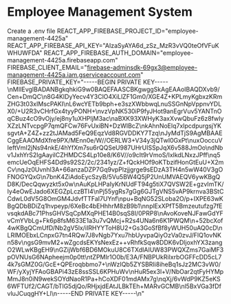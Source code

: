 # Employee Management System


Create a .env file
REACT_APP_FIREBASE_PROJECT_ID="employee-management-4425a"
REACT_APP_FIREBASE_API_KEY="AIzaSyAYA6d_zSz_MzR3vVQ0teOfVFuKWHUWFDA"
REACT_APP_FIREBASE_AUTH_DOMAIN="employee-management-4425a.firebaseapp.com"
FIREBASE_CLIENT_EMAIL="firebase-adminsdk-69gx3@employee-management-4425a.iam.gserviceaccount.com"
FIREBASE_PRIVATE_KEY="-----BEGIN PRIVATE KEY-----\nMIIEvgIBADANBgkqhkiG9w0BAQEFAASCBKgwggSkAgEAAoIBAQDXvb9/Cen+DmQC\n8G4KIDyYecv4Y3ClO4XiLlZF1Gm0/XGE4Z+KPLmyKgbxzKRmZHG3t03xIMscPAKI\nL6wcYETb9bph+e3szXWbbwqLnuSSGnNpVppnvYDLX0/+U2R3vCHrfGx4tyyPONH+\nvzVpNK530iP9fyJHot9anEgrVuv5YANTnOqCBuz4cO9vOjy/ej8ny1uXHPljM3ac\naBXK93XWHyK3axXvwQbuFz6z8fwIyXZzLNTvcpgP7qmQFCw76FvUxiBN+DzWIBcZ\nkAhnNoElq7xIpcdpurgsjYKsgvtA+Z4Z+zz2tJAMad5FeQ9EqzVd8RGVDDKY7Tzq\nJyMdTjS9AgMBAAECggEAAOMdXfre9PX/MEnn0e/W//OERLW3+V34y3jQTwI0GxPt\nuxOoccuVIeftVmI2jNs94nkE/4hYfXm7su6rQQSeU987UHrUISSpJqX6v588JmOo\ndNbv1JxhYrS2IgAayilCZHMDCS4Lp10e8/K6V//o9cIt9rVmoS/IxlkdLNxzJPff\nq5emcUeOqEHFS4Dd9s92S2/2c/2341yz/Z+fQckHOf9oKTbzifHonGtEuU+X2mCv\nqJz0Uvnhl3A+66anzaDZP7Gq9vpPlzjjgrge9sEDzA3TH4n5wW40V3gOFNOGYQxG\n7bnK4ZiAdoEycSzyB/5Vu5BW4Q5jP2UnUMVAEQV6ywKBgQD8K/DecQqwyzkt5x0w\nAuKpLHPaIyKrNUdFT94g5tiX7QVSW2E+gzvImTK/Iy4eOwEJado6XEGZpLczBTI4\nPj55ygRs7gGg6GJTgVNS5vAP9krnva3BStCCdwL0dV5G8OmGM4JdvfTTFaI7UYnf\npu+BqNG52SLoba2O/p+IXPE63wKBgQDbBDiZq1hvpeyp/6XeBc4bEHhhrM8zB9b1\nnplExXPfT5Bmzeutufzg7fEvsqkdABc71PhsGHVSqCpMXqPHE14B0sqS8I/0PRP8\nAvoKoveNJFawGdYFvCmYVbLg+Fk6p8fsM633E1a3u7vQMcj+R2s4UNa6n6K1PWQM\n+52bcXof4wKBgQCmUfD/Nb2gV5lx/iIRHYYToH8U2+Gs3GoSfBf8yWUH50uAQ0cD\nLRlMOEbxLCnpxG7tn4RQw7J8vNgb7Yxu7hbUyvpaQiyOzVa0zvJ/FlQ1ovNKn58v\ngsG9mvM2+wZgcdsEKYsNexEz++vRhfkSqw8DDK6vDljoxhYX3zangO2WLwKBgEH9\nGZijWbf6BD6MOkuU8C6TXdIAIUW83PWQXZms7GaiMF3pOVNUsG6NApheejm0p0tt\ntZPMIr1O0b/E3A/FNBPUkRiIxrbOGFFcDD5cL74k7sGMZ0G/GcE+QPEroqbbmo7+\nWzIQb5ZYSBRIi8iheBq1sJz2MC3vW0/WF/yXyjYFAoGBAPi43zE8ssSSL6KPHuWv\nHuR5ex3l+V/NbOar2qtFyHYMpMmJ8n0iN9wekSOYdNaoR1Pa+hCoXDF01mdAMx7g\nqXj/6vWdP9KZ5eKS6WFTUf2/CAGT/bTlG5djQo/RHjxjdEAtJLBkTEh+MARvGCMB\nl5BxVGa3fDfvluJCuqgHY+Ll\n-----END PRIVATE KEY-----\n"
